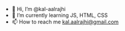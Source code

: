- 👋 Hi, I’m @kal-aalrajhi
- 🌱 I’m currently learning JS, HTML, CSS
- 📫 How to reach me kal.aalrajhi@gmail.com

<!---
kal-aalrajhi/kal-aalrajhi is a ✨ special ✨ repository because its `README.md` (this file) appears on your GitHub profile.
You can click the Preview link to take a look at your changes.
--->
